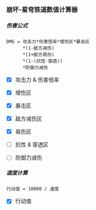 ### 崩坏-星穹铁道数值计算器

##### 伤害公式

```
DMG = 攻击力*伤害倍率*增伤区*暴击区
      *(1-敌方减伤)
      *(1+敌方易伤)
      *(1-(抗性-穿透))
      *防御力减伤
```

- [x] 攻击力 & 伤害倍率
- [x] 增伤区
- [x] 暴击区
- [x] 敌方减伤区
- [x] 易伤区
- [ ] 抗性 & 穿透区
- [ ] 防御力减伤


##### 速度计算

```
行动值 = 10000 / 速度
```

- [x] 行动值